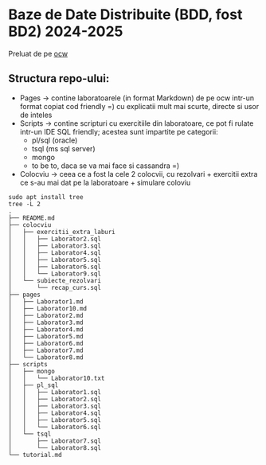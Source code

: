# Baze de Date Distribuite (BDD, fost BD2) 2024-2025
Preluat de pe [ocw](https://ocw.cs.pub.ro/courses/bdd)
## Structura repo-ului:
- Pages -> contine laboratoarele (in format Markdown) de pe ocw intr-un format copiat cod friendly =) cu explicatii mult mai scurte, directe si usor de inteles
- Scripts -> contine scripturi cu exercitiile din laboratoare, ce pot fi rulate intr-un IDE SQL friendly; acestea sunt impartite pe categorii:
    - pl/sql (oracle)
    - tsql (ms sql server)
    - mongo
    - to be to, daca se va mai face si cassandra =)
- Colocviu -> ceea ce a fost la cele 2 colocvii, cu rezolvari + exercitii extra ce s-au mai dat pe la laboratoare + simulare coloviu
```
sudo apt install tree
tree -L 2
.
├── README.md
├── colocviu
│   ├── exercitii_extra_laburi
│   │   ├── Laborator2.sql
│   │   ├── Laborator3.sql
│   │   ├── Laborator4.sql
│   │   ├── Laborator5.sql
│   │   ├── Laborator6.sql
│   │   └── Laborator9.sql
│   └── subiecte_rezolvari
│       └── recap_curs.sql
├── pages
│   ├── Laborator1.md
│   ├── Laborator10.md
│   ├── Laborator2.md
│   ├── Laborator3.md
│   ├── Laborator4.md
│   ├── Laborator5.md
│   ├── Laborator6.md
│   ├── Laborator7.md
│   └── Laborator8.md
├── scripts
│   ├── mongo
│   │   └── Laborator10.txt
│   ├── pl_sql
│   │   ├── Laborator1.sql
│   │   ├── Laborator2.sql
│   │   ├── Laborator3.sql
│   │   ├── Laborator4.sql
│   │   ├── Laborator5.sql
│   │   └── Laborator6.sql
│   └── tsql
│       ├── Laborator7.sql
│       └── Laborator8.sql
└── tutorial.md
```
